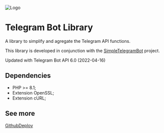 ![Logo](https://repository-images.githubusercontent.com/466533286/8e47414c-a244-4196-a37a-3c8b1b719638)
# Telegram Bot Library

A library to simplify and agregate the Telegram API functions.

This library is developed in conjunction with the [SimpleTelegramBot](https://github.com/ProtocolLive/SimpleTelegramBot) project.

Updated with Telegram Bot API 6.0 (2022-04-16)

## Dependencies

- PHP >= 8.1;
- Extension OpenSSL;
- Extension cURL;

## See more

[GithubDeploy](https://github.com/ProtocolLive/GithubDeploy)